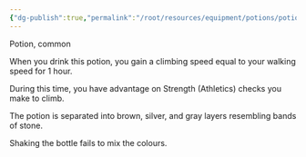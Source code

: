 ```yaml
---
{"dg-publish":true,"permalink":"/root/resources/equipment/potions/potion-of-climbing/"}
---
```


Potion, common 

When you drink this potion, you gain a climbing speed equal to your walking speed for 1 hour. 

During this time, you have advantage on Strength (Athletics) checks you make to climb. 

The potion is separated into brown, silver, and gray layers resembling bands of stone. 

Shaking the bottle fails to mix the colours.